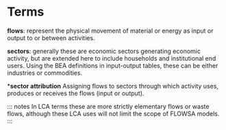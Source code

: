 # Terms

**flows**: represent the physical movement of material or energy as input or output to or between activities. 

**sectors**: generally these are economic sectors generating economic activity, but are extended here to include households and institutional end users. Using the BEA definitions in input-output tables, these can be either industries or commodities.

***sector attribution** Assigning flows to sectors through which activity uses, produces or receives the flows (input or output).

::: notes
In LCA terms these are more strictly elementary flows or waste flows, although these LCA uses will not limit the scope of FLOWSA models.
:::
